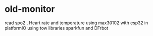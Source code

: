# old-monitor
read spo2 , Heart rate and temperature using max30102 with esp32 in platformIO using tow libraries sparkfun and DFrbot
